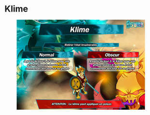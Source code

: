 # Klime

<figure><img src="../../../.gitbook/assets/image (7).png" alt=""><figcaption></figcaption></figure>
